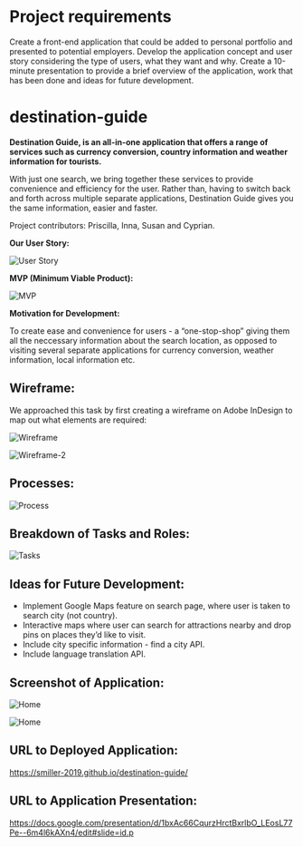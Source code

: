 # Project requirements

Create a front-end application that could be added to personal portfolio and presented to potential employers.
Develop the application concept and user story considering the type of users, what they want and why.
Create a 10-minute presentation to provide a brief overview of the application, work that has been done and ideas for future development.

# destination-guide

**Destination Guide, is an all-in-one application that offers a range of services such as currency conversion, country information and weather information for tourists.**

With just one search, we bring together these services to provide convenience and efficiency for the user. Rather than, having to switch back and forth across multiple separate applications, Destination Guide gives you the same information, easier and faster.

Project contributors: Priscilla, Inna, Susan and Cyprian.

**Our User Story:**

![User Story](./assets/images/user-story.png)

**MVP (Minimum Viable Product):**

![MVP](./assets/images/mvp.png)

**Motivation for Development:**

To create ease and convenience for users - a “one-stop-shop” giving them all the neccessary information about the search location, as opposed to visiting several separate applications for currency conversion, weather information, local information etc.

## Wireframe:

We approached this task by first creating a wireframe on Adobe InDesign to map out what elements are required:

![Wireframe](./assets/images/wireframe.png)

![Wireframe-2](./assets/images/wireframe-2.png)

## Processes:

![Process](./assets/images/process.png)

## Breakdown of Tasks and Roles:

![Tasks](./assets/images/task.png)

## Ideas for Future Development:

- Implement Google Maps feature on search page, where user is taken to search city (not country).
- Interactive maps where user can search for attractions nearby and drop pins on places they’d like to visit.
- Include city specific information - find a city API.
- Include language translation API.

## Screenshot of Application:

![Home](./assets/images/home.png)

![Home](./assets/images/search.png)

## URL to Deployed Application:

https://smiller-2019.github.io/destination-guide/

## URL to Application Presentation:

https://docs.google.com/presentation/d/1bxAc66CqurzHrctBxrlbO_LEosL77Pe--6m4l6kAXn4/edit#slide=id.p

